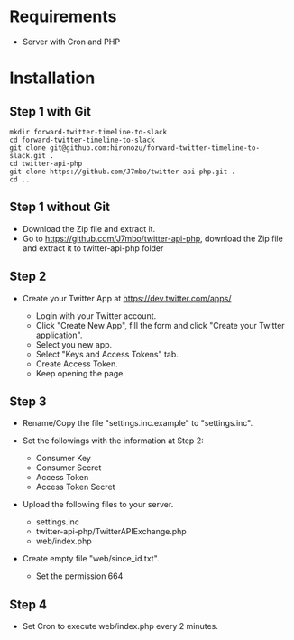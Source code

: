 # Requirements

- Server with Cron and PHP

# Installation

## Step 1 with Git

```shell
mkdir forward-twitter-timeline-to-slack
cd forward-twitter-timeline-to-slack
git clone git@github.com:hironozu/forward-twitter-timeline-to-slack.git .
cd twitter-api-php
git clone https://github.com/J7mbo/twitter-api-php.git .
cd ..
```

## Step 1 without Git

- Download the Zip file and extract it.
- Go to https://github.com/J7mbo/twitter-api-php, download the Zip file and extract it to twitter-api-php folder

## Step 2

- Create your Twitter App at https://dev.twitter.com/apps/

  + Login with your Twitter account.
  + Click "Create New App", fill the form and click "Create your Twitter application".
  + Select you new app.
  + Select "Keys and Access Tokens" tab.
  + Create Access Token.
  + Keep opening the page.

## Step 3

- Rename/Copy the file "settings.inc.example" to "settings.inc".

- Set the followings with the information at Step 2:

  + Consumer Key
  + Consumer Secret
  + Access Token
  + Access Token Secret

- Upload the following files to your server.

  + settings.inc
  + twitter-api-php/TwitterAPIExchange.php
  + web/index.php

- Create empty file "web/since_id.txt".

  + Set the permission 664

## Step 4

- Set Cron to execute web/index.php every 2 minutes.

